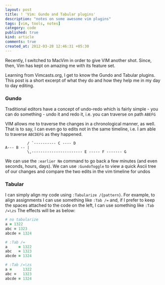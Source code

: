 ```yaml
---
layout: post
title: ! 'Vim: Gundo and Tabular plugins'
description: "notes on some awesome vim plugins"
tags: [vim, tools, notes]
category: code
published: true
kind: article
comments: true
created_at: 2012-03-28 12:46:31 +05:30
---
```


Recently, I switched to MacVim in order to give VIM another shot. Since, then,
Vim has kept on amazing me with its feature set.

Learning from Vimcasts.org, I get to know the Gundo and Tabular plugins. This
post is a short excerpt of what they do and how they help me in my day to day
editing.

<!-- more -->

### Gundo

Traditional editors have a concept of undo-redo which is fairly simple - you
can do something - undo it and redo it, i.e. you can traverse on path `ABEFG`

VIM allows me to traverse the changes in a chronological manner, as well. That
is to say, I can even go to edits not in the same timeline, i.e. I am able to
traverse `ABCDEFG` as they happened.

``` text
          / `---------- C ---- D
A--- B -- |
          \,----------------------- E ----- F ------- G
```

We can use the `:earlier Nm` command to go back a few minutes (and even
seconds, hours, days). We can use `:GundoToggle` to view a quick Ascii tree of
our changes and compare the two edits in the vim timeline for undos

### Tabular

I can simply align my code using `:Tabularize /{pattern}`. For example, to
align assignments I can use something like `:Tab /=` and, if I prefer to keep
the spaces attached to the code on the left, I can use something like `:Tab
/=\zs` The effects will be as below:

``` ruby
# no tabularize
a = 1322
abc = 1323
abcde = 1324

# :Tab /=
a     = 1322
abc   = 1323
abcde = 1324

# :Tab /=\zs
a =     1322
abc =   1323
abcde = 1324
```
